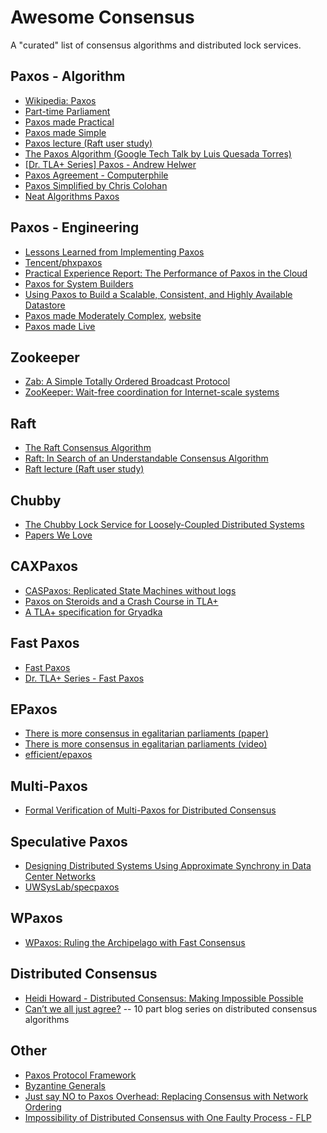 # Awesome Consensus

A "curated" list of consensus algorithms and distributed lock services.

## Paxos - Algorithm

* [Wikipedia: Paxos](https://en.wikipedia.org/wiki/Paxos_(computer_science))
* [Part-time Parliament](https://research.microsoft.com/en-us/um/people/lamport/pubs/lamport-paxos.pdf)
* [Paxos made Practical](http://read.seas.harvard.edu/~kohler/class/08w-dsi/mazieres07paxos.pdf)
* [Paxos made Simple](http://research.microsoft.com/en-us/um/people/lamport/pubs/paxos-simple.pdf)
* [Paxos lecture (Raft user study)](https://www.youtube.com/watch?v=JEpsBg0AO6o)
* [The Paxos Algorithm (Google Tech Talk by Luis Quesada Torres)](https://www.youtube.com/watch?v=d7nAGI_NZPk)
* [[Dr. TLA+ Series] Paxos - Andrew Helwer](https://www.youtube.com/watch?v=zCaJSrTmUFA)
* [Paxos Agreement - Computerphile](https://www.youtube.com/watch?v=s8JqcZtvnsM)
* [Paxos Simplified by Chris Colohan](https://www.youtube.com/watch?v=SRsK-ZXTeZ0)
* [Neat Algorithms Paxos](http://harry.me/blog/2014/12/27/neat-algorithms-paxos/)

## Paxos - Engineering

* [Lessons Learned from Implementing Paxos](http://blog.willportnoy.com/2012/06/lessons-learned-from-paxos.html)
* [Tencent/phxpaxos](https://github.com/Tencent/phxpaxos)
* [Practical Experience Report: The Performance of Paxos in the Cloud](https://arxiv.org/abs/1404.6719)
* [Paxos for System Builders](http://www.cnds.jhu.edu/pub/papers/cnds-2008-2.pdf)
* [Using Paxos to Build a Scalable, Consistent, and Highly Available Datastore](https://arxiv.org/abs/1103.2408)
* [Paxos made Moderately Complex](http://www.cs.cornell.edu/courses/cs7412/2011sp/paxos.pdf), [website](http://paxos.systems/)
* [Paxos made Live](http://research.google.com/pubs/pub33002.html)

## Zookeeper

* [Zab: A Simple Totally Ordered Broadcast Protocol](http://research.yahoo.com/files/ladis08.pdf)
* [ZooKeeper: Wait-free coordination for Internet-scale systems](http://static.usenix.org/event/usenix10/tech/full_papers/Hunt.pdf)

## Raft

* [The Raft Consensus Algorithm](https://raft.github.io/)
* [Raft: In Search of an Understandable Consensus Algorithm](https://ramcloud.stanford.edu/wiki/download/attachments/11370504/raft.pdf)
* [Raft lecture (Raft user study)](https://www.youtube.com/watch?v=JEpsBg0AO6o)

## Chubby

* [The Chubby Lock Service for Loosely-Coupled Distributed Systems](https://research.google.com/archive/chubby.html)
* [Papers We Love](https://www.youtube.com/watch?v=kX9Z0F-eTt4) 

## CAXPaxos

* [CASPaxos: Replicated State Machines without logs](https://arxiv.org/abs/1802.07000)
* [Paxos on Steroids and a Crash Course in TLA+](https://tschottdorf.github.io/single-decree-paxos-tla-compare-and-swap)
* [A TLA+ specification for Gryadka](https://medium.com/@grogepodge/tla-specification-for-gryadka-c80cd625944e)

## Fast Paxos

* [Fast Paxos](https://www.microsoft.com/en-us/research/publication/fast-paxos/)
* [Dr. TLA+ Series - Fast Paxos](https://www.youtube.com/watch?v=eW6Zv0X53T4)

## EPaxos

* [There is more consensus in egalitarian parliaments (paper)](https://www.cs.cmu.edu/~dga/papers/epaxos-sosp2013.pdf)
* [There is more consensus in egalitarian parliaments (video)](https://www.youtube.com/watch?v=KxoWlUZNKn8)
* [efficient/epaxos](https://github.com/efficient/epaxos)

## Multi-Paxos

* [Formal Verification of Multi-Paxos for Distributed Consensus](https://arxiv.org/abs/1606.01387)

## Speculative Paxos

* [Designing Distributed Systems Using Approximate Synchrony in Data Center Networks](https://syslab.cs.washington.edu/papers/specpaxos-nsdi15.pdf)
* [UWSysLab/specpaxos](https://github.com/UWSysLab/specpaxos)

## WPaxos

* [WPaxos: Ruling the Archipelago with Fast Consensus](https://www.cse.buffalo.edu//tech-reports/2017-03.pdf)

## Distributed Consensus

* [Heidi Howard - Distributed Consensus: Making Impossible Possible](https://www.youtube.com/watch?v=gYkueS5sKqo)
* [Can’t we all just agree?](https://blog.acolyer.org/2015/03/01/cant-we-all-just-agree/) -- 10 part blog series on distributed consensus algorithms

## Other

* [Paxos Protocol Framework](https://github.com/ailidani/paxi)
* [Byzantine Generals](https://research.microsoft.com/en-us/um/people/lamport/pubs/byz.pdf)
* [Just say NO to Paxos Overhead: Replacing Consensus with Network Ordering](https://www.usenix.org/system/files/conference/osdi16/osdi16-li.pdf)
* [Impossibility of Distributed Consensus with One Faulty Process - FLP](https://groups.csail.mit.edu/tds/papers/Lynch/jacm85.pdf)